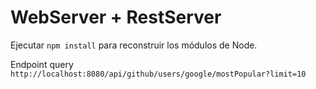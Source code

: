 # WebServer + RestServer

Ejecutar `npm install` para reconstruir los módulos de Node.

Endpoint query `http://localhost:8080/api/github/users/google/mostPopular?limit=10`
